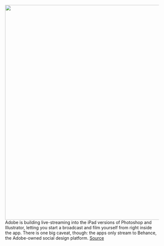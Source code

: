 <img src='https://cdn.vox-cdn.com/thumbor/PqbdJnFg5xdAGlBs2O5JpcvXTD8=/0x0:2023x1518/1200x800/filters:focal(842x222:1164x544)/cdn.vox-cdn.com/uploads/chorus_image/image/67659451/adobe_live_streaming.0.png' width='700px' /><br/>
Adobe is building live-streaming into the iPad versions of Photoshop and Illustrator, letting you start a broadcast and film yourself from right inside the app. There is one big caveat, though: the apps only stream to Behance, the Adobe-owned social design platform.
<a href='https://www.theverge.com/2020/10/20/21515801/adobe-live-streaming-photoshop-illustrator-ipad-behance'> Source <a/>